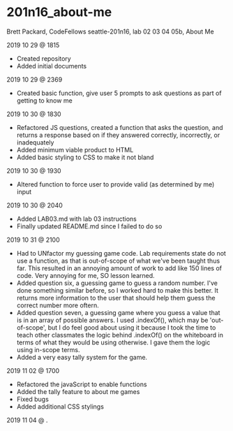 # 201n16_about-me
Brett Packard, CodeFellows seattle-201n16, lab 02 03 04 05b, About Me

2019 10 29 @ 1815
- Created repository
- Added initial documents

2019 10 29 @ 2369
- Created basic function, give user 5 prompts to ask questions as part of getting to know me

2019 10 30 @ 1830
- Refactored JS questions, created a function that asks the question, and returns a response based on if they answered correctly, incorrectly, or inadequately
- Added minimum viable product to HTML
- Added basic styling to CSS to make it not bland

2019 10 30 @ 1930
- Altered function to force user to provide valid (as determined by me) input

2019 10 30 @ 2040
- Added LAB03.md with lab 03 instructions
- Finally updated README.md since I failed to do so

2019 10 31 @ 2100
- Had to UNfactor my guessing game code. Lab requirements state do not use a function, as that is out-of-scope of what we've been taught thus far. This resulted in an annoying amount of work to add like 150 lines of code. Very annoying for me, SO lesson learned.
- Added question six, a guessing game to guess a random number. I've done something similar before, so I worked hard to make this better. It returns more information to the user that should help them guess the correct number more oftern.
- Added question seven, a guessing game where you guess a value that is in an array of possible answers. I used .indexOf(), which may be 'out-of-scope', but I do feel good about using it because I took the time to teach other classmates the logic behind .indexOf() on the whiteboard in terms of what they would be using otherwise. I gave them the logic using in-scope terms.
- Added a very easy tally system for the game.

2019 11 02 @ 1700
- Refactored the javaScript to enable functions
- Added the tally feature to about me games
- Fixed bugs
- Added additional CSS stylings

2019 11 04 @ .
